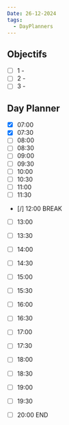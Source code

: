 ```yaml
---
Date: 26-12-2024
tags:
  - DayPlanners
---
```

## Objectifs
- [ ] 1 -
- [ ] 2 -
- [ ] 3 -

## Day Planner

- [x] 07:00 
- [x] 07:30 
- [ ] 08:00
- [ ] 08:30
- [ ] 09:00
- [ ] 09:30
- [ ] 10:00
- [ ] 10:30
- [ ] 11:00
- [ ] 11:30
- [/] 12:00 BREAK


- [ ] 13:00
- [ ] 13:30
- [ ] 14:00
- [ ] 14:30
- [ ] 15:00
- [ ] 15:30
- [ ] 16:00
- [ ] 16:30
- [ ] 17:00
- [ ] 17:30
- [ ] 18:00
- [ ] 18:30
- [ ] 19:00
- [ ] 19:30
- [ ] 20:00 END

